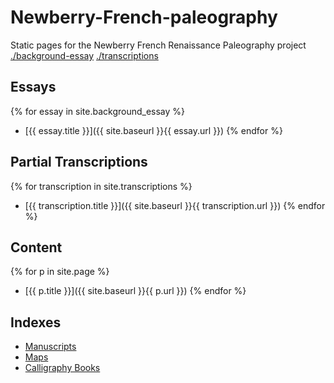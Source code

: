 # Newberry-French-paleography
Static pages for the Newberry French Renaissance Paleography project
[./background-essay](/background-essay)
[./transcriptions](/transcriptions)

## Essays

{% for essay in site.background_essay %}
- [{{ essay.title }}]({{ site.baseurl }}{{ essay.url }})
{% endfor %}

## Partial Transcriptions

{% for transcription in site.transcriptions %}
- [{{ transcription.title }}]({{ site.baseurl }}{{ transcription.url }})
{% endfor %}

## Content

{% for p in site.page %}
- [{{ p.title }}]({{ site.baseurl }}{{ p.url }})
{% endfor %}

## Indexes

* [Manuscripts](/www/manuscripts.html)
* [Maps](/www/maps.html)
* [Calligraphy Books](/www/calligraphy.html)
